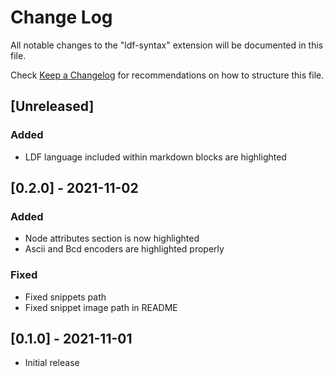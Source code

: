 # Change Log

All notable changes to the "ldf-syntax" extension will be documented in this file.

Check [Keep a Changelog](http://keepachangelog.com/) for recommendations on how to structure this file.

## [Unreleased]

### Added

- LDF language included within markdown blocks are highlighted

## [0.2.0] - 2021-11-02

### Added

- Node attributes section is now highlighted
- Ascii and Bcd encoders are highlighted properly

### Fixed

- Fixed snippets path
- Fixed snippet image path in README

## [0.1.0] - 2021-11-01

- Initial release
